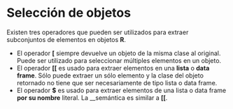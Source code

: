 # Selección de objetos

Existen tres operadores que pueden ser utilizados para extraer subconjuntos de elementos en objetos __R__.

+ El operador __[__ siempre devuelve un objeto de la misma clase al original. Puede ser utilizado para seleccionar múltiples elementos en un objeto.
+ El operador __[[__ es usado para extraer elementos en una __lista__ o __data frame__. Sólo puede extraer un sólo elemento y la clase del objeto retornado no tiene que ser necesariamente de tipo lista o data frame.
+ El operador __$__ es usado para extraer elementos de una lista o data frame __por su nombre__ literal. La __semántica es similar a __[[__.
